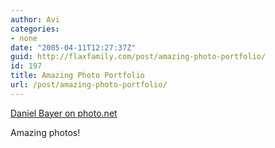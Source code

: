 ```yaml
---
author: Avi
categories:
- none
date: "2005-04-11T12:27:37Z"
guid: http://flaxfamily.com/post/amazing-photo-portfolio/
id: 197
title: Amazing Photo Portfolio
url: /post/amazing-photo-portfolio/
---
```

[Daniel Bayer on photo.net](http://photo.net/photodb/member-photos?include=top&user_id=321228)

Amazing photos!